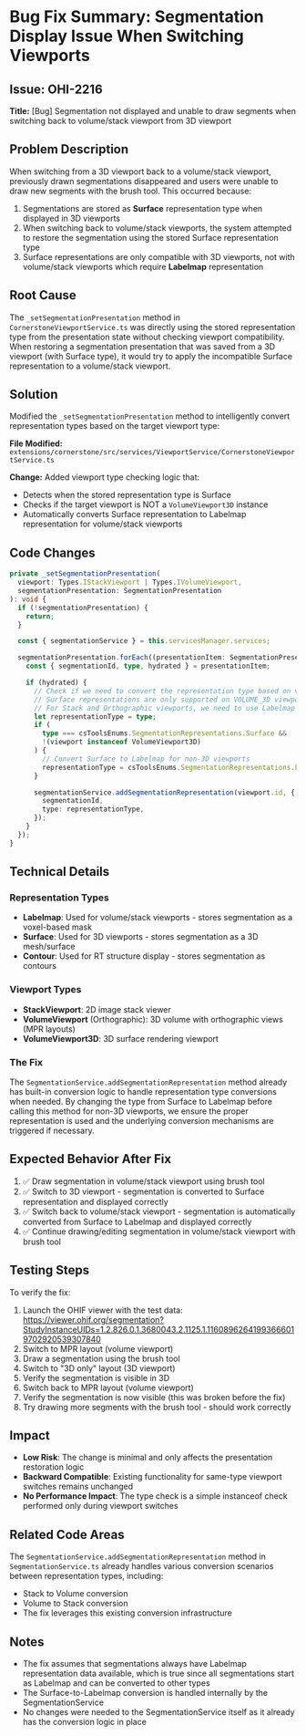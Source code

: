 # Bug Fix Summary: Segmentation Display Issue When Switching Viewports

## Issue: OHI-2216
**Title:** [Bug] Segmentation not displayed and unable to draw segments when switching back to volume/stack viewport from 3D viewport

## Problem Description
When switching from a 3D viewport back to a volume/stack viewport, previously drawn segmentations disappeared and users were unable to draw new segments with the brush tool. This occurred because:

1. Segmentations are stored as **Surface** representation type when displayed in 3D viewports
2. When switching back to volume/stack viewports, the system attempted to restore the segmentation using the stored Surface representation type
3. Surface representations are only compatible with 3D viewports, not with volume/stack viewports which require **Labelmap** representation

## Root Cause
The `_setSegmentationPresentation` method in `CornerstoneViewportService.ts` was directly using the stored representation type from the presentation state without checking viewport compatibility. When restoring a segmentation presentation that was saved from a 3D viewport (with Surface type), it would try to apply the incompatible Surface representation to a volume/stack viewport.

## Solution
Modified the `_setSegmentationPresentation` method to intelligently convert representation types based on the target viewport type:

**File Modified:** `extensions/cornerstone/src/services/ViewportService/CornerstoneViewportService.ts`

**Change:** Added viewport type checking logic that:
- Detects when the stored representation type is Surface
- Checks if the target viewport is NOT a `VolumeViewport3D` instance
- Automatically converts Surface representation to Labelmap representation for volume/stack viewports

## Code Changes

```typescript
private _setSegmentationPresentation(
  viewport: Types.IStackViewport | Types.IVolumeViewport,
  segmentationPresentation: SegmentationPresentation
): void {
  if (!segmentationPresentation) {
    return;
  }

  const { segmentationService } = this.servicesManager.services;

  segmentationPresentation.forEach((presentationItem: SegmentationPresentationItem) => {
    const { segmentationId, type, hydrated } = presentationItem;

    if (hydrated) {
      // Check if we need to convert the representation type based on viewport type
      // Surface representations are only supported on VOLUME_3D viewports
      // For Stack and Orthographic viewports, we need to use Labelmap instead
      let representationType = type;
      if (
        type === csToolsEnums.SegmentationRepresentations.Surface &&
        !(viewport instanceof VolumeViewport3D)
      ) {
        // Convert Surface to Labelmap for non-3D viewports
        representationType = csToolsEnums.SegmentationRepresentations.Labelmap;
      }

      segmentationService.addSegmentationRepresentation(viewport.id, {
        segmentationId,
        type: representationType,
      });
    }
  });
}
```

## Technical Details

### Representation Types
- **Labelmap**: Used for volume/stack viewports - stores segmentation as a voxel-based mask
- **Surface**: Used for 3D viewports - stores segmentation as a 3D mesh/surface
- **Contour**: Used for RT structure display - stores segmentation as contours

### Viewport Types
- **StackViewport**: 2D image stack viewer
- **VolumeViewport** (Orthographic): 3D volume with orthographic views (MPR layouts)
- **VolumeViewport3D**: 3D surface rendering viewport

### The Fix
The `SegmentationService.addSegmentationRepresentation` method already has built-in conversion logic to handle representation type conversions when needed. By changing the type from Surface to Labelmap before calling this method for non-3D viewports, we ensure the proper representation is used and the underlying conversion mechanisms are triggered if necessary.

## Expected Behavior After Fix
1. ✅ Draw segmentation in volume/stack viewport using brush tool
2. ✅ Switch to 3D viewport - segmentation is converted to Surface representation and displayed correctly
3. ✅ Switch back to volume/stack viewport - segmentation is automatically converted from Surface to Labelmap and displayed correctly
4. ✅ Continue drawing/editing segmentation in volume/stack viewport with brush tool

## Testing Steps
To verify the fix:
1. Launch the OHIF viewer with the test data: https://viewer.ohif.org/segmentation?StudyInstanceUIDs=1.2.826.0.1.3680043.2.1125.1.11608962641993666019702920539307840
2. Switch to MPR layout (volume viewport)
3. Draw a segmentation using the brush tool
4. Switch to "3D only" layout (3D viewport)
5. Verify the segmentation is visible in 3D
6. Switch back to MPR layout (volume viewport)
7. Verify the segmentation is now visible (this was broken before the fix)
8. Try drawing more segments with the brush tool - should work correctly

## Impact
- **Low Risk**: The change is minimal and only affects the presentation restoration logic
- **Backward Compatible**: Existing functionality for same-type viewport switches remains unchanged
- **No Performance Impact**: The type check is a simple instanceof check performed only during viewport switches

## Related Code Areas
The `SegmentationService.addSegmentationRepresentation` method in `SegmentationService.ts` already handles various conversion scenarios between representation types, including:
- Stack to Volume conversion
- Volume to Stack conversion
- The fix leverages this existing conversion infrastructure

## Notes
- The fix assumes that segmentations always have Labelmap representation data available, which is true since all segmentations start as Labelmap and can be converted to other types
- The Surface-to-Labelmap conversion is handled internally by the SegmentationService
- No changes were needed to the SegmentationService itself as it already has the conversion logic in place
